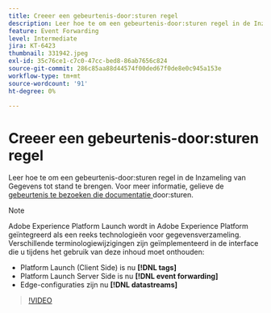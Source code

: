 ```yaml
---
title: Creeer een gebeurtenis-door:sturen regel
description: Leer hoe te om een gebeurtenis-door:sturen regel in de Inzameling van Gegevens tot stand te brengen.
feature: Event Forwarding
level: Intermediate
jira: KT-6423
thumbnail: 331942.jpeg
exl-id: 35c76ce1-c7c0-47cc-bed8-86ab7656c824
source-git-commit: 286c85aa88d44574f00ded67f0de8e0c945a153e
workflow-type: tm+mt
source-wordcount: '91'
ht-degree: 0%

---
```


# Creeer een gebeurtenis-door:sturen regel

Leer hoe te om een gebeurtenis-door:sturen regel in de Inzameling van Gegevens tot stand te brengen. Voor meer informatie, gelieve de [ gebeurtenis te bezoeken die documentatie ](https://experienceleague.adobe.com/docs/experience-platform/tags/event-forwarding/overview.html) door:sturen.

>[!NOTE]
>
>Adobe Experience Platform Launch wordt in Adobe Experience Platform geïntegreerd als een reeks technologieën voor gegevensverzameling. Verschillende terminologiewijzigingen zijn geïmplementeerd in de interface die u tijdens het gebruik van deze inhoud moet onthouden:
>
> * Platform Launch (Client Side) is nu **[!DNL tags]**
> * Platform Launch Server Side is nu **[!DNL event forwarding]**
> * Edge-configuraties zijn nu **[!DNL datastreams]**

>[!VIDEO](https://video.tv.adobe.com/v/331942?learn=on&enablevpops)

